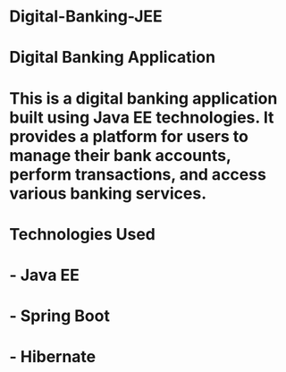 # Digital-Banking-JEE

# Digital Banking Application
# This is a digital banking application built using Java EE technologies. It provides a platform for users to manage their bank accounts, perform transactions, and access various banking services.
# Technologies Used
# - Java EE
# - Spring Boot
# - Hibernate

